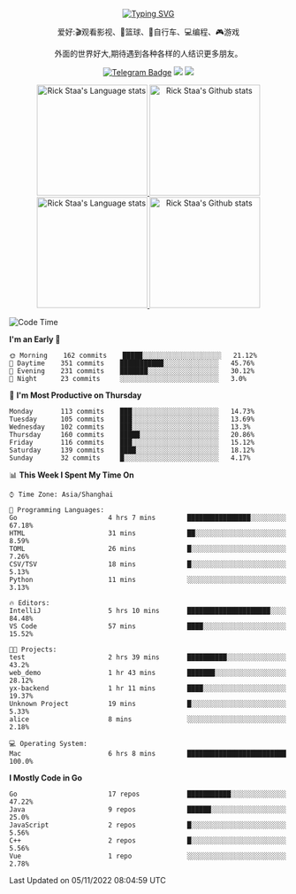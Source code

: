 <div align="center"> 

[![Typing SVG](https://readme-typing-svg.herokuapp.com?size=25&duration=2500&color=eeeeee&vCenter=true&width=200&height=40&lines=Hi+there+%F0%9F%91%8B%F0%9F%8F%BB;I'm+DanBai)](https://git.io/typing-svg)

爱好:🎬观看影视、🏀篮球、🚴自行车、💻编程、🎮游戏

外面的世界好大,期待遇到各种各样的人结识更多朋友。

[![Telegram Badge](https://img.shields.io/badge/-Telegram-blue?style=flat&logo=Telegram&logoColor=white)](https://t.me/danbai9420) 
[![](https://img.shields.io/badge/-Blog-brightgreen?style=flat&logo=Blogger&logoColor=white)](https://p00q.cn)
[![](https://img.shields.io/badge/-Email-red?style=flat&logo=Mail.Ru&logoColor=white)](mailto:danbai@88.com)
</div>

<!-- Light Mode -->
<div align="center"> 
<a href="https://github.com/anuraghazra/github-readme-stats#gh-light-mode-only">
<img height=200 src="https://github-readme-stats-git-master-rstaa-rickstaa.vercel.app/api/top-langs/?username=danbai225&layout=compact&langs_count=10&hide_border=1&role=OWNER,COLLABORATOR#gh-light-mode-only" alt="Rick Staa's Language stats" />
</a>
<a href="https://github.com/anuraghazra/github-readme-stats#gh-light-mode-only">
<img height=200 src="https://github-readme-stats-git-master-rstaa-rickstaa.vercel.app/api?username=danbai225&show_icons=true&count_private=true&line_height=28&hide_border=1&include_all_commits=true&card_width=450&role=OWNER,COLLABORATOR&exclude_repo=github-readme-stats#gh-light-mode-only" alt="Rick Staa's Github stats" />
</a>
</div>

<!-- Dark Mode -->
<div align="center"> 
<a href="https://github.com/anuraghazra/github-readme-stats#gh-dark-mode-only">
<img height=200 src="https://github-readme-stats-git-master-rstaa-rickstaa.vercel.app/api/top-langs/?username=danbai225&layout=compact&langs_count=10&hide_border=1&role=OWNER,COLLABORATOR&theme=github_dark#gh-dark-mode-only" alt="Rick Staa's Language stats" />
</a>
<a href="https://github.com/anuraghazra/github-readme-stats#gh-dark-mode-only">
<img height=200 src="https://github-readme-stats-git-master-rstaa-rickstaa.vercel.app/api?username=danbai225&show_icons=true&count_private=true&line_height=28&hide_border=1&include_all_commits=true&card_width=450&role=OWNER,COLLABORATOR&exclude_repo=github-readme-stats&theme=github_dark#gh-dark-mode-only" alt="Rick Staa's Github stats" />
</a>
</div>

<!--START_SECTION:waka-->
![Code Time](http://img.shields.io/badge/Code%20Time-126%20hrs%2041%20mins-blue)

**I'm an Early 🐤** 

```text
🌞 Morning    162 commits    █████░░░░░░░░░░░░░░░░░░░░   21.12% 
🌆 Daytime    351 commits    ███████████░░░░░░░░░░░░░░   45.76% 
🌃 Evening    231 commits    ███████░░░░░░░░░░░░░░░░░░   30.12% 
🌙 Night      23 commits     ░░░░░░░░░░░░░░░░░░░░░░░░░   3.0%

```
📅 **I'm Most Productive on Thursday** 

```text
Monday       113 commits    ███░░░░░░░░░░░░░░░░░░░░░░   14.73% 
Tuesday      105 commits    ███░░░░░░░░░░░░░░░░░░░░░░   13.69% 
Wednesday    102 commits    ███░░░░░░░░░░░░░░░░░░░░░░   13.3% 
Thursday     160 commits    █████░░░░░░░░░░░░░░░░░░░░   20.86% 
Friday       116 commits    ███░░░░░░░░░░░░░░░░░░░░░░   15.12% 
Saturday     139 commits    ████░░░░░░░░░░░░░░░░░░░░░   18.12% 
Sunday       32 commits     █░░░░░░░░░░░░░░░░░░░░░░░░   4.17%

```


📊 **This Week I Spent My Time On** 

```text
⌚︎ Time Zone: Asia/Shanghai

💬 Programming Languages: 
Go                       4 hrs 7 mins        ████████████████░░░░░░░░░   67.18% 
HTML                     31 mins             ██░░░░░░░░░░░░░░░░░░░░░░░   8.59% 
TOML                     26 mins             █░░░░░░░░░░░░░░░░░░░░░░░░   7.26% 
CSV/TSV                  18 mins             █░░░░░░░░░░░░░░░░░░░░░░░░   5.13% 
Python                   11 mins             ░░░░░░░░░░░░░░░░░░░░░░░░░   3.13%

🔥 Editors: 
IntelliJ                 5 hrs 10 mins       █████████████████████░░░░   84.48% 
VS Code                  57 mins             ████░░░░░░░░░░░░░░░░░░░░░   15.52%

🐱‍💻 Projects: 
test                     2 hrs 39 mins       ██████████░░░░░░░░░░░░░░░   43.2% 
web_demo                 1 hr 43 mins        ███████░░░░░░░░░░░░░░░░░░   28.12% 
yx-backend               1 hr 11 mins        ████░░░░░░░░░░░░░░░░░░░░░   19.37% 
Unknown Project          19 mins             █░░░░░░░░░░░░░░░░░░░░░░░░   5.33% 
alice                    8 mins              ░░░░░░░░░░░░░░░░░░░░░░░░░   2.18%

💻 Operating System: 
Mac                      6 hrs 8 mins        █████████████████████████   100.0%

```

**I Mostly Code in Go** 

```text
Go                       17 repos            ███████████░░░░░░░░░░░░░░   47.22% 
Java                     9 repos             ██████░░░░░░░░░░░░░░░░░░░   25.0% 
JavaScript               2 repos             █░░░░░░░░░░░░░░░░░░░░░░░░   5.56% 
C++                      2 repos             █░░░░░░░░░░░░░░░░░░░░░░░░   5.56% 
Vue                      1 repo              ░░░░░░░░░░░░░░░░░░░░░░░░░   2.78%

```



 Last Updated on 05/11/2022 08:04:59 UTC
<!--END_SECTION:waka-->
